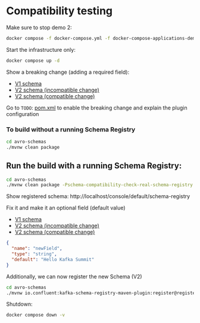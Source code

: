 # Compatibility testing

Make sure to stop demo 2:

```bash
docker compose -f docker-compose.yml -f docker-compose-applications-demo2-forward.yml down -v
```

Start the infrastructure only:

```bash
docker compose up -d
```

Show a breaking change (adding a required field):

* [V1 schema](avro-schemas/src/main/resources/avro/backward/customer-demo3-backward-v1.avsc)
* [V2 schema (incompatible change)](avro-schemas/src/test/resources/avro/backward/incompatible-change/customer-demo3-backward-v2.avsc)
* [V2 schema (compatible change)](avro-schemas/src/test/resources/avro/backward/compatible-change/customer-demo3-backward-v2.avsc)

Go to `TODO`: [pom.xml](/avro-schemas/pom.xml) to enable the breaking change and explain the plugin configuration

### To build without a running Schema Registry  

```bash
cd avro-schemas
./mvnw clean package
```

## Run the build with a running Schema Registry:

```bash
cd avro-schemas
./mvnw clean package -Pschema-compatibility-check-real-schema-registry
```

Show registered schema: http://localhost/console/default/schema-registry

Fix it and make it an optional field (default value)

* [V1 schema](avro-schemas/src/main/resources/avro/backward/customer-demo3-backward-v1.avsc)
* [V2 schema (incompatible change)](avro-schemas/src/test/resources/avro/backward/incompatible-change/customer-demo3-backward-v2.avsc)
* [V2 schema (compatible change)](avro-schemas/src/test/resources/avro/backward/compatible-change/customer-demo3-backward-v2.avsc)

```json
{
  "name": "newField",
  "type": "string",
  "default": "Hello Kafka Summit"
}
```

Additionally, we can now register the new Schema (V2)

```bash
cd avro-schemas
./mvnw io.confluent:kafka-schema-registry-maven-plugin:register@register-updated-schema -Pschema-compatibility-check-real-schema-registry
```

Shutdown:

```bash
docker compose down -v
```